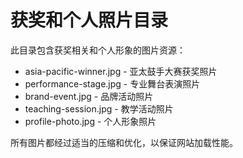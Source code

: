 # 获奖和个人照片目录

此目录包含获奖相关和个人形象的图片资源：

- asia-pacific-winner.jpg - 亚太鼓手大赛获奖照片
- performance-stage.jpg - 专业舞台表演照片
- brand-event.jpg - 品牌活动照片
- teaching-session.jpg - 教学活动照片
- profile-photo.jpg - 个人形象照片

所有图片都经过适当的压缩和优化，以保证网站加载性能。